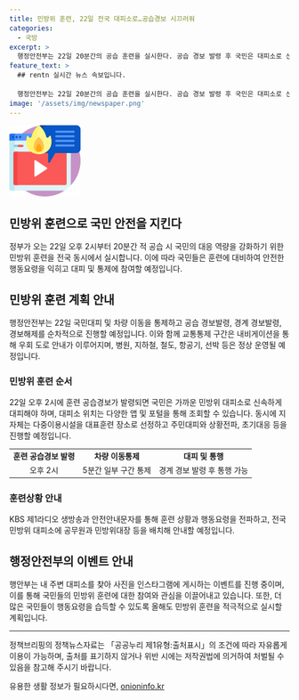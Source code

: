 ```yaml
---
title: 민방위 훈련, 22일 전국 대피소로…공습경보 시끄러워
categories:
  - 국방
excerpt: >
  행정안전부는 22일 20분간의 공습 훈련을 실시한다. 공습 경보 발령 후 국민은 대피소로 신속히 이동하고 차량 이동통제도 예정되어 있다. 민방위 대피소는 네이버, 카카오, 티맵 등에서 확인 가능하며, 대형마트 등에서 숙달 훈련도 진행된다. KBS 제1라디오 생방송과 안전안내문자를 통해 훈련 상황과 행동요령이 전파될 예정이다. 행안부는 또한 인스타그램을 통한 내 주변 대피소 찾기 온라인 이벤트도 진행할 계획이다.
feature_text: >
  ## rentn 실시간 뉴스 속보입니다.

  행정안전부는 22일 20분간의 공습 훈련을 실시한다. 공습 경보 발령 후 국민은 대피소로 신속히 이동하고 차량 이동통제도 예정되어 있다. 민방위 대피소는 네이버, 카카오, 티맵 등에서 확인 가능하며, 대형마트 등에서 숙달 훈련도 진행된다. KBS 제1라디오 생방송과 안전안내문자를 통해 훈련 상황과 행동요령이 전파될 예정이다. 행안부는 또한 인스타그램을 통한 내 주변 대피소 찾기 온라인 이벤트도 진행할 계획이다.
image: '/assets/img/newspaper.png'
---
```


<p><img src="/assets/img/news.png" alt="rentncar 속보" /></p>

<h2>민방위 훈련으로 국민 안전을 지킨다</h2>

<p data-ke-size="size16">정부가 오는 22일 오후 2시부터 20분간 적 공습 시 국민의 대응 역량을 강화하기 위한 민방위 훈련을 전국 동시에서 실시합니다. 이에 따라 국민들은 훈련에 대비하여 안전한 행동요령을 익히고 대피 및 통제에 참여할 예정입니다.</p>

<h2>민방위 훈련 계획 안내</h2>

<p data-ke-size="size16">행정안전부는 22일 국민대피 및 차량 이동을 통제하고 공습 경보발령, 경계 경보발령, 경보해제를 순차적으로 진행할 예정입니다. 이와 함께 교통통제 구간은 내비게이션을 통해 우회 도로 안내가 이루어지며, 병원, 지하철, 철도, 항공기, 선박 등은 정상 운영될 예정입니다.</p>

<h3>민방위 훈련 순서</h3>

<p data-ke-size="size16">22일 오후 2시에 훈련 공습경보가 발령되면 국민은 가까운 민방위 대피소로 신속하게 대피해야 하며, 대피소 위치는 다양한 앱 및 포털을 통해 조회할 수 있습니다. 동시에 지자체는 다중이용시설을 대표훈련 장소로 선정하고 주민대피와 상황전파, 초기대응 등을 진행할 예정입니다.</p>

<table style="width: 100%;">
<tbody>
<tr>
<td style="text-align: center; height: 17px;"><b>훈련 공습경보 발령</b></td>
<td style="text-align: center; height: 17px;"><b>차량 이동통제</b></td>
<td style="text-align: center; height: 17px;"><b>대피 및 통행</b></td>
</tr>
<tr>
<td style="text-align: center;">오후 2시</td>
<td style="text-align: center;">5분간 일부 구간 통제</td>
<td style="text-align: center;">경계 경보 발령 후 통행 가능</td>
</tr>
</tbody>
</table>

<h3>훈련상황 안내</h3>

<p data-ke-size="size16">KBS 제1라디오 생방송과 안전안내문자를 통해 훈련 상황과 행동요령을 전파하고, 전국 민방위 대피소에 공무원과 민방위대장 등을 배치해 안내할 예정입니다.</p>

<h2>행정안전부의 이벤트 안내</h2>

<p data-ke-size="size16">행안부는 내 주변 대피소를 찾아 사진을 인스타그램에 게시하는 이벤트를 진행 중이며, 이를 통해 국민들의 민방위 훈련에 대한 참여와 관심을 이끌어내고 있습니다. 또한, 더 많은 국민들이 행동요령을 습득할 수 있도록 올해도 민방위 훈련을 적극적으로 실시할 계획입니다.</p>

<hr>

<p data-ke-size="size16">정책브리핑의 정책뉴스자료는 「공공누리 제1유형:출처표시」의 조건에 따라 자유롭게 이용이 가능하며, 출처를 표기하지 않거나 위반 시에는 저작권법에 의거하여 처벌될 수 있음을 참고해 주시기 바랍니다.</p>
유용한 생활 정보가 필요하시다면, <a href="https://onioninfo.kr" rel="dofollow">onioninfo.kr</a>


